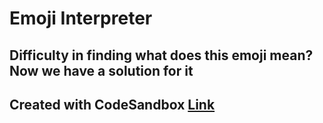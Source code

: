 # Emoji Interpreter

## Difficulty in finding what does this emoji mean? Now we have a solution for it 

## Created with CodeSandbox [Link](https://codesandbox.io/s/zen-lalande-q3v8zq?file=/src/App.js)
